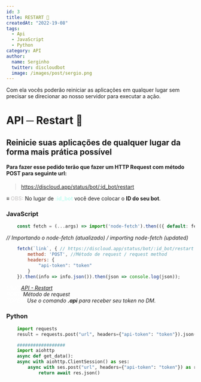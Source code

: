 ```yaml
---
id: 3
title: RESTART 🔄
createdAt: "2022-19-08"
tags:
  - Api
  - JavaScript
  - Python
category: API
author:
  name: Serginho
  twitter: discloudbot
  image: /images/post/sergio.png
---
```


Com ela vocês poderão reiniciar as aplicações em qualquer lugar sem precisar se direcionar ao nosso servidor para executar a ação. 

<!--more-->

# API ─ Restart 🔄

## Reinicie suas aplicações de qualquer lugar da forma mais prática possível

#### Para fazer esse pedido terão que fazer um HTTP Request com método POST para seguinte url:

> https://discloud.app/status/bot/:id_bot/restart

**≡** <b style="color: #d6d4d4">OBS:</b> No lugar de <b style="color: #c2fcf1">:id_bot</b> você deve colocar o **ID do seu bot**.



### JavaScript <i class="fab fa-node-js"></i>

```Javascript
    const fetch = (...args) => import('node-fetch').then(({ default: fetch }) => fetch(...args)); 
```
<i>// Importando o node-fetch (atualizado) / importing node-fetch (updated)</i>

```Javascript
    fetch(`link`, { // https://discloud.app/status/bot/:id_bot/restart
        method: 'POST', //Método de request / request method
        headers: {
            "api-token": "token"
        }
    }).then(info => info.json()).then(json => console.log(json));
```
<i style="color: white">LINK: [API - Restart](https://discloud.app/status/bot/:id_bot/restart) <br>
POST:</i> <i>Método de request</i> <br>
<i style="color: white">TOKEN:</i> <i> Use o comando **.api** para receber seu token no DM.</i>

### Python

```Python
    import requests
    result = requests.post("url", headers={"api-token": "token"}).json()

    ##################
    import aiohttp
    async def get_data():
    async with aiohttp.ClientSession() as ses:
        async with ses.post("url", headers={"api-token": "token"}) as res:
            return await res.json()
```
